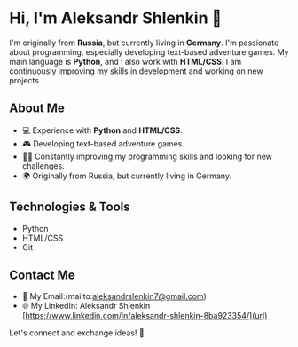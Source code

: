 # Hi, I'm Aleksandr Shlenkin 👋
I'm originally from **Russia**, but currently living in **Germany**. I'm passionate about programming, especially developing text-based adventure games. 
My main language is **Python**, and I also work with **HTML/CSS**. 
I am continuously improving my skills in development and working on new projects.

## About Me
- 💻 Experience with **Python** and **HTML/CSS**.
- 🎮 Developing text-based adventure games.
- 🧑‍💻 Constantly improving my programming skills and looking for new challenges.
- 🌍 Originally from Russia, but currently living in Germany.

## Technologies & Tools
- Python
- HTML/CSS
- Git

## Contact Me
- 📧 My Email:(mailto:aleksandrslenkin7@gmail.com)
- 🌐 My LinkedIn: Aleksandr Shlenkin [https://www.linkedin.com/in/aleksandr-shlenkin-8ba923354/](url)

Let's connect and exchange ideas! 🚀
